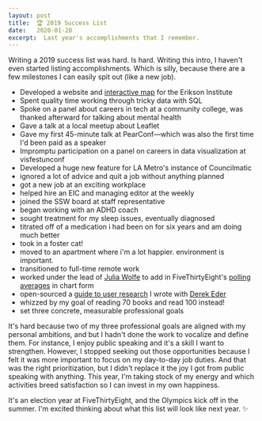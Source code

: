 ```yaml
---
layout: post
title:  🏆 2019 Success List
date:   2020-01-28
excerpt:  Last year's accomplishments that I remember.
---
```


Writing a 2019 success list was hard. Is hard. Writing this intro, I haven't even started listing accomplishments. Which is silly, because there are a few milestones I can easily spit out (like a new job).


- Developed a website and [interactive map](https://riskandreach.erikson.edu/illinois-map/) for the Erikson Institute 
- Spent quality time working through tricky data with SQL
- Spoke on a panel about careers in tech at a community college, was thanked afterward for talking about mental health
- Gave a talk at a local meetup about Leaflet
- Gave my first 45-minute talk at PearConf—which was also the first time I'd been paid as a speaker
- Impromptu participation on a panel on careers in data visualization at visfestunconf
- Developed a huge new feature for LA Metro's instance of Councilmatic
- ignored a lot of advice and quit a job without anything planned
- got a new job at an exciting workplace 
- helped hire an EIC and managing editor at the weekly
- joined the SSW board at staff representative
- began working with an ADHD coach
- sought treatment for my sleep issues, eventually diagnosed
- titrated off of a medication i had been on for six years and am doing much better
- took in a foster cat!
- moved to an apartment where i'm a lot happier. environment is important.
- transitioned to full-time remote work 
- worked under the lead of [Julia Wolfe](https://twitter.com/juruwolfe) to add in FiveThirtyEight's [polling averages](https://projects.fivethirtyeight.com/polls/president-primary-d/national/) in chart form
- open-sourced a [guide to user research](https://github.com/datamade/how-to/blob/master/ux/project-research-and-interviews.md) I wrote with [Derek Eder](https://derekeder.com/)
- whizzed by my goal of reading 70 books and read 100 instead!
- set three concrete, measurable professional goals 


It's hard because two of my three professional goals are aligned with my personal ambitions, and but I hadn't done the work to vocalize and define them. For instance, I enjoy public speaking and it's a skill I want to strengthen. However, I stopped seeking out those opportunities because I felt it was more important to focus on my day-to-day job duties. And that was the right prioritization, but I didn't replace it the joy I got from public speaking with anything. This year, I'm taking stock of my energy and which activities breed satisfaction so I can invest in my own happiness. 


It's an election year at FiveThirtyEight, and the Olympics kick off in the summer. I'm excited thinking about what this list will look like next year. ✨
